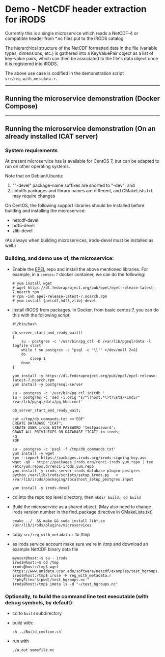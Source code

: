 # Demo - NetCDF header extraction for iRODS

Currently this is a single microservice which reads a NetCDF-4 or compatible header from \*.nc files put to the iRODS catalog.

The hierarchical structure of the NetCDF formatted
data in the file (variable types, dimensions, etc.) is gathered into a KeyValuePair object as a list
of key-value pairs, which can then be associated to the file's data object once it is registered into iRODS.

The above use case is codified in the demonstration script `src/reg_with_metadata.r`.



---

## Running the microservice demonstration  (Docker Compose)
----

## Running the microservice demonstration  (On an already installed ICAT server)

### System requirements

At present microservice has is available for CentOS 7, but can be adapted to run on other operating systems.

Note that on Debian/Ubuntu:
   1. ""-devel" package-name suffixes are shorted to "-dev"; and
   1. libhdf5 packages and library names are different, and CMakeLists.txt may require changes


On CentOS, the following support libraries should be installed before building and installing the microservice:

   - netcdf-devel
   - hdf5-devel
   - zlib-devel

(As always when building microservices, irods-devel must be installed as well.)

### Building, and demo use of, the microservice:

   - Enable the [EPEL](https://fedoraproject.org/wiki/EPEL) repo and install the above mentioned libraries.
     For example, in a `centos:7` docker container, we can do the following:
     ```
     # yum install wget
     # wget https://dl.fedoraproject.org/pub/epel/epel-release-latest-7.noarch.rpm
     # rpm -ivh epel-release-latest-7.noarch.rpm
     # yum install {netcdf,hdf5,zlib}-devel
     ```
   - install iRODS from packages.  In Docker, from basic centos:7, you can do this with the following script:
     ```
     #!/bin/bash

     db_server_start_and_ready_wait()
     {
         su - postgres -c '/usr/bin/pg_ctl -D /var/lib/pgsql/data -l logfile start'
         while ! su postgres -c "psql -c '\l'" >/dev/null 2>&1
         do
             sleep 1
         done
     }

     yum install -y https://dl.fedoraproject.org/pub/epel/epel-release-latest-7.noarch.rpm
     yum install -y postgresql-server

     su - postgres -c '/usr/bin/pg_ctl initdb '
     su - postgres -c 'sed -i.orig "s/^\(host.*\)trust$/\1md5/" /var/lib/pgsql/data/pg_hba.conf'

     db_server_start_and_ready_wait;

     cat >/tmp/db_commands.txt <<'EOF'
     CREATE DATABASE "ICAT";
     CREATE USER irods WITH PASSWORD 'testpassword';
     GRANT ALL PRIVILEGES ON DATABASE "ICAT" to irods;
     \q
     EOF

     su - postgres -c 'psql -f /tmp/db_commands.txt'
     yum install -y wget
     rpm --import https://packages.irods.org/irods-signing-key.asc
     wget -qO - https://packages.irods.org/renci-irods.yum.repo | tee /etc/yum.repos.d/renci-irods.yum.repo
     yum install -y irods-server irods-database-plugin-postgres
     python /var/lib/irods/scripts/setup_irods.py   < /var/lib/irods/packaging/localhost_setup_postgres.input

     yum install -y irods-devel
     ```

   - cd into the repo top level directory, then `mkdir build; cd build`
   - Build the microservice as a shared object. (May also need to change irods version number in the find_package directive in
     CMakeLists.txt)
     ```
     cmake ../  && make && sudo install lib*.so /usr/lib/irods/plugins/microservices
     ```
   - copy `src/reg_with_metadata.r` to /tmp
   - as irods service account make sure we're in /tmp and download an example NetCDF binary data file
     ```
     myuser@host:~$ su - irods
     irods@host:~$ cd /tmp
     irods@host:/tmp$ wget https://www.unidata.ucar.edu/software/netcdf/examples/test_hgroups.nc
     irods@host:/tmp$ irule -F reg_with_metadata.r "*phyFile='$(pwd)/test_hgroups.nc'"
     irods@host:/tmp$ imeta ls -d "~/test_hgroups.nc"
     ```
### Optionally, to build the command line test executable (with debug symbols, by default):

   - cd to `build` subdirectory

   - build with:
     ```
     sh ../Build_cmdline.sh`
     ```
   - run with 
     ```
     ./a.out somefile.nc
     ```

